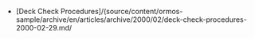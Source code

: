 * [Deck Check Procedures]/(source/content/ormos-sample/archive/en/articles/archive/2000/02/deck-check-procedures-2000-02-29.md/
